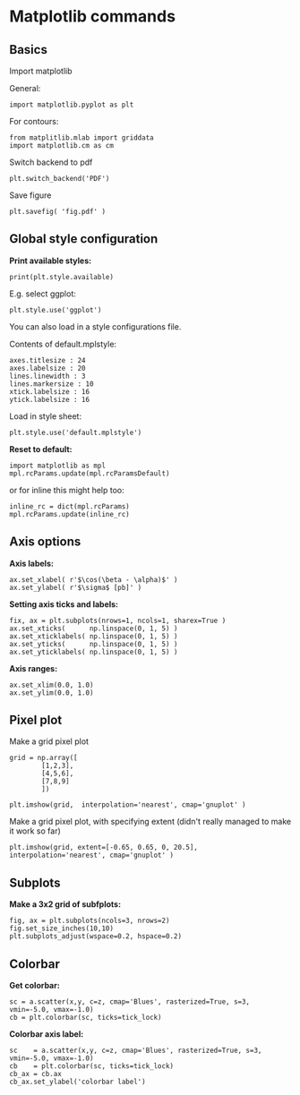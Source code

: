 # Matplotlib commands


## Basics

Import matplotlib

General:

~~~~
import matplotlib.pyplot as plt
~~~~

For contours:

~~~~
from matplitlib.mlab import griddata
import matplotlib.cm as cm
~~~~

Switch backend to pdf

~~~~
plt.switch_backend('PDF')
~~~~

Save figure

~~~~
plt.savefig( 'fig.pdf' )
~~~~

## Global style configuration

**Print available styles:**

~~~~
print(plt.style.available)
~~~~

E.g. select ggplot:

~~~~
plt.style.use('ggplot')
~~~~

You can also load in a style configurations file.

Contents of default.mplstyle:

~~~~
axes.titlesize : 24
axes.labelsize : 20
lines.linewidth : 3
lines.markersize : 10
xtick.labelsize : 16
ytick.labelsize : 16
~~~~

Load in style sheet:

~~~~
plt.style.use('default.mplstyle')
~~~~

**Reset to default:**

~~~~
import matplotlib as mpl
mpl.rcParams.update(mpl.rcParamsDefault)
~~~~

or for inline this might help too:

~~~~
inline_rc = dict(mpl.rcParams)
mpl.rcParams.update(inline_rc)
~~~~

## Axis options

**Axis labels:**

~~~~
ax.set_xlabel( r'$\cos(\beta - \alpha)$' )
ax.set_ylabel( r'$\sigma$ [pb]' )
~~~~

**Setting axis ticks and labels:**

~~~~
fix, ax = plt.subplots(nrows=1, ncols=1, sharex=True )
ax.set_xticks(      np.linspace(0, 1, 5) )
ax.set_xticklabels( np.linspace(0, 1, 5) )
ax.set_yticks(      np.linspace(0, 1, 5) )
ax.set_yticklabels( np.linspace(0, 1, 5) )
~~~~

**Axis ranges:**

~~~~
ax.set_xlim(0.0, 1.0)
ax.set_ylim(0.0, 1.0)
~~~~

## Pixel plot

Make a grid pixel plot

~~~~
grid = np.array([
        [1,2,3],
        [4,5,6],
        [7,8,9]
        ])

plt.imshow(grid,  interpolation='nearest', cmap='gnuplot' )
~~~~


Make a grid pixel plot, with specifying extent (didn't really managed to make it work so far)

~~~~
plt.imshow(grid, extent=[-0.65, 0.65, 0, 20.5], interpolation='nearest', cmap='gnuplot' )
~~~~

## Subplots

**Make a 3x2 grid of subfplots:**

~~~~
fig, ax = plt.subplots(ncols=3, nrows=2)
fig.set_size_inches(10,10)
plt.subplots_adjust(wspace=0.2, hspace=0.2)
~~~~


## Colorbar


**Get colorbar:**

~~~~
sc = a.scatter(x,y, c=z, cmap='Blues', rasterized=True, s=3, vmin=-5.0, vmax=-1.0)
cb = plt.colorbar(sc, ticks=tick_lock)
~~~~

**Colorbar axis label:**

~~~~
sc    = a.scatter(x,y, c=z, cmap='Blues', rasterized=True, s=3, vmin=-5.0, vmax=-1.0)
cb    = plt.colorbar(sc, ticks=tick_lock)
cb_ax = cb.ax
cb_ax.set_ylabel('colorbar label') 
~~~~
